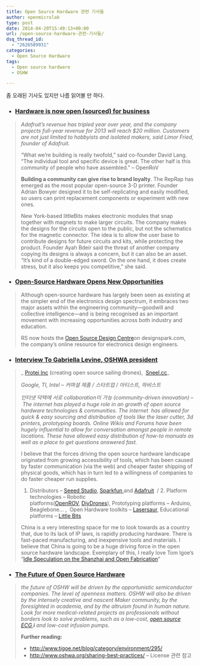 ```yaml
---
title: Open Source Hardware 관련 기사들
author: openmicrolab
type: post
date: 2014-04-20T15:49:13+00:00
url: /open-source-hardware-관련-기사들/
dsq_thread_id:
  - "2626589931"
categories:
  - Open Source Hardware
tags:
  - Open source hardware
  - OSHW

---
```

좀 오래된 기사도 있지만 나름 읽어볼 만 하다.

  * ### <a href="http://www.cnbc.com/id/101133560" target="_blank">Hardware is now open (sourced) for business</a>

> _Adafruit&#8217;s revenue has tripled year over year, and the company projects full-year revenue for 2013 will reach $20 million. Customers are not just limited to hobbyists and isolated makers, said Limor Fried, founder of Adafruit._
> 
> &#8220;What we&#8217;re building is really twofold,&#8221; said co-founder David Lang. &#8220;The individual tool and specific device is great. The other half is this community of people who have assembled.&#8221; &#8211; OpenRoV
> 
> **Building a community can give rise to brand loyalty**. The RepRap has emerged as the most popular open-source 3-D printer. Founder Adrian Bowyer designed it to be self-replicating and easily modified, so users can print replacement components or experiment with new ones.
> 
> New York-based littleBits makes electronic modules that snap together with magnets to make larger circuits. The company makes the designs for the circuits open to the public, but not the schematics for the magnetic connector. The idea is to allow the user base to contribute designs for future circuits and kits, while protecting the product. Founder Ayah Bdeir said the threat of another company copying its designs is always a concern, but it can also be an asset. &#8220;It&#8217;s kind of a double-edged sword. On the one hand, it does create stress, but it also keeps you competitive,&#8221; she said.

  * ### <a href="http://electronicdesign.com/embedded/open-source-hardware-opens-new-opportunities" target="_blank">Open-Source Hardware Opens New Opportunities</a>

> Although open-source hardware has largely been seen as existing at the simpler end of the electronics design spectrum, it embraces two major assets within the engineering community—goodwill and collective intelligence—and is being recognised as an important movement with increasing opportunities across both industry and education.
> 
> RS now hosts the [Open Source Design Centre][1]on designspark.com, the company’s online resource for electronics design engineers.

  * ### <a href="http://www.open-electronics.org/interview-to-gabriella-levine-oshwa-president/?utm_content=bufferbbb18&utm_medium=social&utm_source=twitter.com&utm_campaign=buffer" target="_blank">Interview To Gabriella Levine, OSHWA president</a>

> _ <a href="http://protei.org/" target="_blank">Protei Inc</a> (creating open source sailing drones),  <a href="http://sneel.cc/" target="_blank">Sneel.cc</a>_
> 
> _Google, TI, Intel &#8211; 커며셜 제품 / 스타트업 / 아티스트, 하비스트_
> 
> _인터넷 덕택에 서로 collaboration이 가능 (community-driven innovation) &#8211; The internet has played a huge role in an growth of open source hardware technologies & communities. The internet  has allowed for quick & easy sourcing and distribution of tools like the laser cutter, 3d printers, prototyping boards. Online Wikis and Forums have been hugely influential to allow for conversation amongst people in remote locations. These have allowed easy distribution of how-to manuals as well as a place to get questions answered fast._
> 
> I believe that the forces driving the open source hardware landscape originated from growing accessibility of tools, which has been caused by faster communication (via the web) and cheaper faster shipping of physical goods, which has in turn led to a willingness of companies to do faster cheaper run supplies.
> 
> 1. Distributors &#8211; [Seeed Studio][2], [Sparkfun ][3]and [Adafruit][4]  / 2. Platform technologies &#8211; Robotic platforms([OpenROV][5], [DiyDrones][6]), Prototyping platforms &#8211; Arduino, Beaglebone&#8230; ,  Open Hardware toolkits &#8211; [Lasersaur][7], Educational platforms &#8211; [Little Bits][8]
> 
> China is a very interesting space for me to look towards as a country that, due to its lack of IP laws, is rapidly producing hardware. There is fast-paced manufacturing, and inexpensive tools and materials. I believe that China is going to be a huge driving force in the open source hardware landscape. Exemplary of this, I really love Tom Igoe’s “[Idle Speculation on the Shanzhai and Open Fabrication][9]”

  * ### <a href="http://www.mouser.com/applications/open-source-hardware-future/" target="_blank">The Future of Open Source Hardware</a>

> _the future of OSHW will be driven by the opportunistic semiconductor companies. The level of openness matters._ _OSHW will also be driven by the intensely creative and nascent Maker community, by the foresighted in academia, and by the altruism found in human nature. Look for more medical-related projects as professionals without borders look to solve problems, such as a low-cost, _<a href="http://www.mouser.com/ProductDetail/Olimex-Ltd/SHIELD-EKG-EMG/?qs=sGAEpiMZZMs88WNxvQsv2pRX4VO%252bBXjMRqkAGnSyP9Q%3d" target="_blank"><em>open source ECG</em></a>_,__i__ and low-cost infusion pumps._
> 
> **Further reading:**
> 
>   * <a href="http://www.tigoe.net/blog/category/environment/295/" target="_blank">http://www.tigoe.net/blog/category/environment/295/</a>
>   * <a href="http://www.oshwa.org/sharing-best-practices/" target="_blank">http://www.oshwa.org/sharing-best-practices/</a> &#8211; License 관련 참고

 [1]: http://www.designspark.com/eng/nodes/view/type:design-centre/slug:open-source
 [2]: http://www.seeedstudio.com/
 [3]: https://www.sparkfun.com/
 [4]: http://www.adafruit.com/
 [5]: http://openrov.com/
 [6]: http://diydrones.org/
 [7]: http://lasersaur.com/
 [8]: http://littlebits.cc/
 [9]: http://www.tigoe.net/blog/category/environment/295/